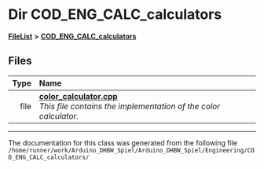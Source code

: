 

# Dir COD\_ENG\_CALC\_calculators



[**FileList**](files.md) **>** [**COD\_ENG\_CALC\_calculators**](dir_17970de91eb624507a74aaad367e0c70.md)












## Files

| Type | Name |
| ---: | :--- |
| file | [**color\_calculator.cpp**](color__calculator_8cpp.md) <br>_This file contains the implementation of the color calculator._  |



























































------------------------------
The documentation for this class was generated from the following file `/home/runner/work/Arduino_DHBW_Spiel/Arduino_DHBW_Spiel/Engineering/COD_ENG_CALC_calculators/`

